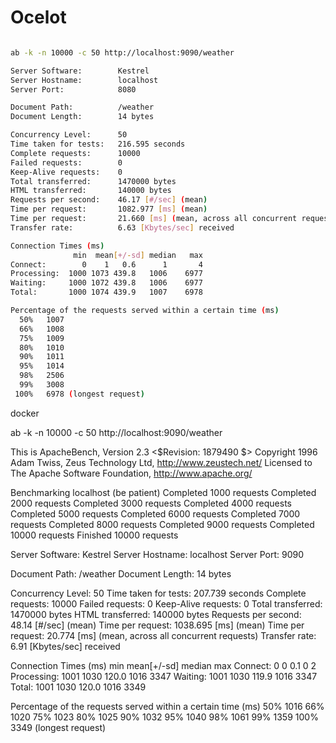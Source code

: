 # Ocelot

```bash

ab -k -n 10000 -c 50 http://localhost:9090/weather

Server Software:        Kestrel
Server Hostname:        localhost
Server Port:            8080

Document Path:          /weather
Document Length:        14 bytes

Concurrency Level:      50
Time taken for tests:   216.595 seconds
Complete requests:      10000
Failed requests:        0
Keep-Alive requests:    0
Total transferred:      1470000 bytes
HTML transferred:       140000 bytes
Requests per second:    46.17 [#/sec] (mean)
Time per request:       1082.977 [ms] (mean)
Time per request:       21.660 [ms] (mean, across all concurrent requests)
Transfer rate:          6.63 [Kbytes/sec] received

Connection Times (ms)
              min  mean[+/-sd] median   max
Connect:        0    1   0.6      1       4
Processing:  1000 1073 439.8   1006    6977
Waiting:     1000 1072 439.8   1006    6977
Total:       1000 1074 439.9   1007    6978

Percentage of the requests served within a certain time (ms)
  50%   1007
  66%   1008
  75%   1009
  80%   1010
  90%   1011
  95%   1014
  98%   2506
  99%   3008
 100%   6978 (longest request)

```


docker 

ab -k -n 10000 -c 50 http://localhost:9090/weather

This is ApacheBench, Version 2.3 <$Revision: 1879490 $>
Copyright 1996 Adam Twiss, Zeus Technology Ltd, http://www.zeustech.net/
Licensed to The Apache Software Foundation, http://www.apache.org/

Benchmarking localhost (be patient)
Completed 1000 requests
Completed 2000 requests
Completed 3000 requests
Completed 4000 requests
Completed 5000 requests
Completed 6000 requests
Completed 7000 requests
Completed 8000 requests
Completed 9000 requests
Completed 10000 requests
Finished 10000 requests


Server Software:        Kestrel
Server Hostname:        localhost
Server Port:            9090

Document Path:          /weather
Document Length:        14 bytes

Concurrency Level:      50
Time taken for tests:   207.739 seconds
Complete requests:      10000
Failed requests:        0
Keep-Alive requests:    0
Total transferred:      1470000 bytes
HTML transferred:       140000 bytes
Requests per second:    48.14 [#/sec] (mean)
Time per request:       1038.695 [ms] (mean)
Time per request:       20.774 [ms] (mean, across all concurrent requests)
Transfer rate:          6.91 [Kbytes/sec] received

Connection Times (ms)
              min  mean[+/-sd] median   max
Connect:        0    0   0.1      0       2
Processing:  1001 1030 120.0   1016    3347
Waiting:     1001 1030 119.9   1016    3347
Total:       1001 1030 120.0   1016    3349

Percentage of the requests served within a certain time (ms)
  50%   1016
  66%   1020
  75%   1023
  80%   1025
  90%   1032
  95%   1040
  98%   1061
  99%   1359
 100%   3349 (longest request)